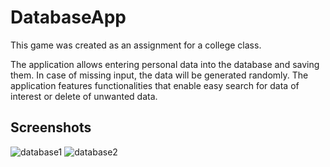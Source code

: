 ﻿# DatabaseApp
 
This game was created as an assignment for a college class.

The application allows entering personal data into the database and saving them. In case of missing input, the data will be generated randomly. The application features functionalities that enable easy search for data of interest or delete of unwanted data.

## Screenshots
![database1](https://github.com/1hugos/DatabaseApp/assets/125682108/e3926a7e-f1d5-46af-8895-3113f5308f75)
![database2](https://github.com/1hugos/DatabaseApp/assets/125682108/455dea63-2c22-4598-aacc-3d4c8f169731)
